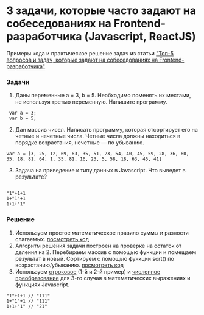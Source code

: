 # 3 задачи, которые часто задают на собеседованиях на Frontend-разработчика (Javascript, ReactJS)

Примеры кода и практическое решение задач из статьи ["Топ-5 вопросов и задач, которые задают на собеседованиях на Frontend-разработчика"](http://alexaweb.ru/top-5-voprosov-i-zadach-kotorye-zadayut-na-sobesedovaniyax-na-frontend-razrabotchika.html)

### Задачи
1. Даны переменные a = 3, b = 5. Необходимо поменять их местами, не используя третью переменную. Напишите программу. 
```
 var a = 3;
 var b = 5;
 ```
2. Дан массив чисел. Написать программу, которая отсортирует его на четные и нечетные числа. Четные числа должны находиться в порядке возрастания, нечетные — по убыванию.
```
var a = [3, 25, 12, 69, 63, 35, 51, 23, 54, 40, 45, 59, 28, 36, 60, 35, 18, 81, 64, 1, 35, 81, 16, 23, 5, 58, 18, 63, 45, 41]

```
3. Задача на приведение к типу данных в Javascript. Что выведет в результате?
```

"1"+1+1 
1+"1"+1 
1+1+"1"

```

### Решение

1. Используем простое математическое правило суммы и разности слагаемых. [посмотреть код](https://github.com/AlexLazareva/top5-questions/blob/master/1-replace-vars/index.html)
2. Алгоритм решения задачи построен на проверке на остаток от деления на 2. 
Перебираем массив с помощью функции и помещаем результат в новый. Сортируем с помощью функции sort() по возрастанию/убыванию.  [посмотреть код](https://github.com/AlexLazareva/top5-questions/tree/master/2-sort-array) 
3. Используем [строковое](http://learn.javascript.ru/types-conversion#строковое-преобразование) (1-й и 2-й пример) и [численное преобразование](http://learn.javascript.ru/types-conversion#численное-преобразование) для 3-го случая в математических выражениях и функциях Javascript.
```
"1"+1+1 // "111"
1+"1"+1 // "111"
1+1+"1" // "21"
```
